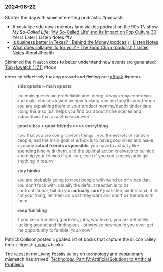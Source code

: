 ### 2024-08-22

Started the day with some interesting podcasts: #podcasts 
* A nostalgic ride down memory lane via this podcast on the 90s TV show _My So-Called Life_: [‘My So-Called Life’ and Its Impact on Pop Culture 30 Years Later | Listen Notes](https://www.listennotes.com/podcasts/the-prestige-tv/my-so-called-life-and-its-ptTDob-Y1rn/) #tv
* [Is business better in Texas? - Behind the Money (podcast) | Listen Notes](https://www.listennotes.com/podcasts/behind-the-money/is-business-better-in-texas-873KWOLq0Sk/)
* [What does collagen do for you? - The Food Chain (podcast) | Listen Notes](https://www.listennotes.com/podcasts/the-food-chain/what-does-collagen-do-for-you-3uhEkLTHate/) #food #health

Skimmed the `fswatch` docs to better understand how events are generated: [Top (fswatch 1.17.1)](https://emcrisostomo.github.io/fswatch/doc/1.17.1/fswatch.html/) #tools 

notes on effectively fucking around and finding out: [e/fuck](https://effectivefuck.com/) #quotes 

> **side quests > main quests**
> 
> the main quests are predictable and boring, always stay contrarian and make choices based on how fucking random they'll sound when you are explaining them to your product mommy/daddy tinder date. doing this also just helps you find out about niche scenes and subcultures that you otherwise won't
> 
> **good vibes + good friends >>>> everything**
> 
> now that you are doing random things , you'll meet lots of random people, and the main goal of e/fuck is to have good vibes and make as many **actual friends as possible**. you have to actually like spending time with them, and the optimal action is always to be nice and help your friends if you can, even if you don't necessarily get anything in return
> 
> **stay himbo**
> 
> you are probably going to meet people with weird or off vibes that you don't fuck with. usually the default reaction is to be confrontational, but do you **actually care?** just listen, understand, if its not your thing, let them do what they want and don't be friends with them.
> 
> **keep fumbling**
> 
> if you keep fumbling (partners, jobs, whatever), you are definitely fucking around and finding out - otherwise how would you even get the opportunity to fumble, you know?

Patrick Collison posted a goated list of books that capture the silicon valley tech zeitgeist: [x.com](https://x.com/patrickc/status/1825618450837885036) #books 

The latest in the Living Fossils series on technology and evolutionary mismatch has arrived! [Technology, Part IV: Artificial Solutions to Artificial Problems](https://thelivingfossils.substack.com/p/technology-part-iv-artificial-solutions)